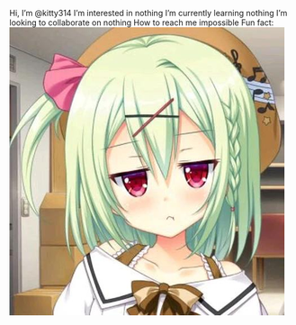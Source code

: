 Hi, I’m @kitty314
I’m interested in nothing
I’m currently learning nothing
I’m looking to collaborate on nothing
How to reach me impossible
Fun fact:   
![hhh](/Image_1722138318553.jpg)
<!---
kitty314/kitty314 is a ✨ special ✨ repository because its `README.md` (this file) appears on your GitHub profile.
You can click the Preview link to take a look at your changes.
--->
